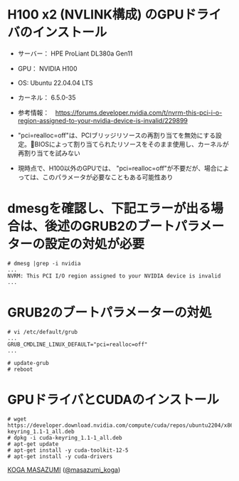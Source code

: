 
# H100 x2 (NVLINK構成) のGPUドライバのインストール

- サーバー： HPE ProLiant DL380a Gen11
- GPU： NVIDIA H100
- OS: Ubuntu 22.04.04 LTS
- カーネル： 6.5.0-35

- 参考情報：　https://forums.developer.nvidia.com/t/nvrm-this-pci-i-o-region-assigned-to-your-nvidia-device-is-invalid/229899
- "pci=realloc=off"は、PCIブリッジリソースの再割り当てを無効にする設定。BIOSによって割り当てられたリソースをそのまま使用し、カーネルが再割り当てを試みない
- 現時点で、H100以外のGPUでは、 "pci=realloc=off"が不要だが、場合によっては、このパラメータが必要なこともある可能性あり
 
# dmesgを確認し、下記エラーが出る場合は、後述のGRUB2のブートパラメーターの設定の対処が必要
    # dmesg |grep -i nvidia
    ...
    NVRM: This PCI I/O region assigned to your NVIDIA device is invalid
    ...

# GRUB2のブートパラメーターの対処
    # vi /etc/default/grub
    ...
    GRUB_CMDLINE_LINUX_DEFAULT="pci=realloc=off"
    ...

    # update-grub
    # reboot

# GPUドライバとCUDAのインストール

    # wget https://developer.download.nvidia.com/compute/cuda/repos/ubuntu2204/x86_64/cuda-keyring_1.1-1_all.deb
    # dpkg -i cuda-keyring_1.1-1_all.deb
    # apt-get update
    # apt-get install -y cuda-toolkit-12-5
    # apt-get install -y cuda-drivers

[KOGA MASAZUMI](https://www.amazon.co.jp/stores/%E5%8F%A4%E8%B3%80%E6%94%BF%E7%B4%94/author/B0725M9C6T) ([@masazumi_koga](https://x.com/masazumi_koga))

